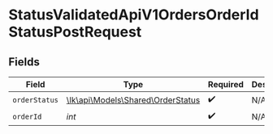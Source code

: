 # StatusValidatedApiV1OrdersOrderIdStatusPostRequest


## Fields

| Field                                                                   | Type                                                                    | Required                                                                | Description                                                             |
| ----------------------------------------------------------------------- | ----------------------------------------------------------------------- | ----------------------------------------------------------------------- | ----------------------------------------------------------------------- |
| `orderStatus`                                                           | [\lk\api\Models\Shared\OrderStatus](../../models/shared/OrderStatus.md) | :heavy_check_mark:                                                      | N/A                                                                     |
| `orderId`                                                               | *int*                                                                   | :heavy_check_mark:                                                      | N/A                                                                     |